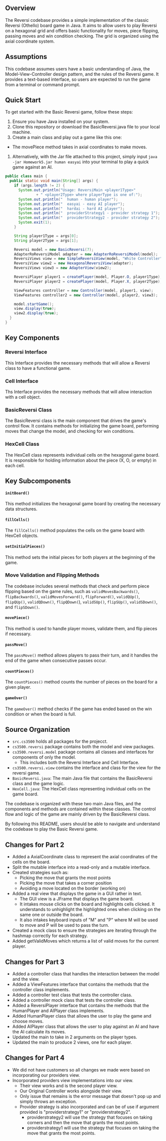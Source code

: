 ## **Overview**
The Reversi codebase provides a simple implementation of the classic Reversi (Othello) board game
in Java. It aims to allow users to play Reversi on a hexagonal grid and offers basic functionality
for moves, piece flipping, passing moves and win condition checking. The grid is organized using
the axial coordinate system.

## **Assumptions**

This codebase assumes users have a basic understanding of Java, the Model-View-Controller
design pattern, and the rules of the Reversi game. It provides a text-based interface,
so users are expected to run the game from a terminal or command prompt.

## Quick Start

To get started with the Basic Reversi game, follow these steps:

1. Ensure you have Java installed on your system.
2. Clone this repository or download the BasicReversi.java file to your local machine.
3. Create a main class and play out a game like this one:
* The movePiece method takes in axial coordinates to make moves.

1. Alternatively, with the Jar file attached to this project,
   simply input ``` java -jar Homework5.jar human easyai ```
   into your terminal to play a quick game against an AI.

```java
public class main {
  public static void main(String[] args) {
    if (args.length != 2) {
      System.out.println("Usage: ReversiMain <player1Type>"
              + " <player2Type> where playerType is one of:");
      System.out.println("  human - human player");
      System.out.println("  easyai - easy AI player");
      System.out.println("  hardai - hard AI player");
      System.out.println("  providerStrategy1 - provider strategy 1");
      System.out.println("  providerStrategy2 - provider strategy 2");
      System.exit(1);
    }

    String player1Type = args[0];
    String player2Type = args[1];

    Reversi model = new BasicReversi(7);
    AdapterRoReversiModel adapter = new AdapterRoReversiModel(model);
    ReversiViews view = new SimpleReversiView(model, "White Controller");
    ReversiView view2 = new HexagonalReversiView(adapter);
    ReversiViews view3 = new AdapterView(view2);

    ReversiPlayer player1 = createPlayer(model, Player.O, player1Type);
    ReversiPlayer player2 = createPlayer(model, Player.X, player2Type);

    ViewFeatures controller = new Controller(model, player1, view);
    ViewFeatures controller2 = new Controller(model, player2, view3);

    model.startGame();
    view.display(true);
    view2.display(true);
  }
}
```

## Key Components

### Reversi Interface
This Interface provides the necessary methods that will allow a Reversi class to have a
functional game.

### Cell Interface
Ths Interface provides the necessary methods that will allow interaction with a cell object.

### BasicReversi Class

The BasicReversi class is the main component that drives the game's control flow.
It contains methods for initializing the game board, performing moves that change the model,
and checking for win conditions.

### HexCell Class

The HexCell class represents individual cells on the hexagonal game board. It is responsible
for holding information about the piece (X, O, or empty) in each cell.

## Key Subcomponents
#### `initBoard()`
This method initializes the hexagonal game board by creating the necessary data structures.

#### `fillCells()`
The `fillCells()` method populates the cells on the game board with HexCell objects.

#### `setInitialPieces()`
This method sets the initial pieces for both players at the beginning of the game.

### Move Validation and Flipping Methods
The codebase includes several methods that check and perform piece flipping based on the game
rules, such as `validMovesBackwards()`, `flipBackwards()`, `validMovesForward()`,
`flipForward()`, `validQUp()`, `flipQUp()`, `validQDown()`, `flipQDown(`),
`validSUp()`, `flipSUp()`, `validSDown()`, and `flipSDown()`.

#### `movePiece()`
This method is used to handle player moves, validate them, and flip pieces if necessary.

#### `passMove()`
The `passMove()` method allows players to pass their turn, and it handles the end of the
game when consecutive passes occur.

#### `countPieces()`
The `countPieces()` method counts the number of pieces on the board for a given player.

#### `gameOver()`
The `gameOver()` method checks if the game has ended based on the win condition or when the
board is full.

## Source Organization
* `src.cs3500` holds all packages for the projecct.
* `cs3500.reversi` package contains both the model and view packages.
* `cs3500.reversi.model` package contains all classes and interfaces for components of only the model.
  * This includes both the Reversi Interface and Cell Interface.
* `cs3500.reversi.view` contains the interface and class for the view for the reversi game.
* `BasicReversi.java`: The main Java file that contains the BasicReversi class and the game logic.
* `HexCell.java`: The HexCell class representing individual cells on the game board.

The codebase is organized with these two main Java files, and the components and methods are
contained within these classes. The control flow and logic of the game are mainly driven by
the BasicReversi class.

By following this README, users should be able to navigate and understand the codebase to play
the Basic Reversi game.

## Changes for Part 2
* Added a AxialCoordinate class to represent the axial coordinates of the cells on the board.
* Split the mutable interface into a read-only and a mutable interface.
* Created strategies such as:
  * Picking the move that grants the most points
  * Picking the move that takes a corner position
  * Avoiding a move located on the border (working on)
* Added a real view that displays the game in a GUI rather in text.
  * The GUI view is a JFrame that displays the game board.
  * It intakes mouse clicks on the board and highlights cells clicked. It understands to unhighlight the highlighted ones when clicking on the same one or outside the board.
  * It also intakes keyboard inputs of "M" and "P" where M will be used to move and P will be used to pass the turn.
* Created a mock class to ensure the strategies are iterating through the hashmap correctly for each strategy.
* Added getValidMoves which returns a list of valid moves for the current player.

## Changes for Part 3
* Added a controller class that handles the interaction between the model and the view.
* Added a ViewFeatures interface that contains the methods that the controller class implements.
* Added a controller test class that tests the controller class.
* Added a controller mock class that tests the controller class.
* Added a ReversiPlayer interface that contains the methods that the HumanPlayer and AIPlayer class implements.
* Added HumanPlayer class that allows the user to play the game and choose moves.
* Added AIPlayer class that allows the user to play against an AI and have the AI calculate its moves.
* Updated the main to take in 2 arguments on the player types.
* Updated the main to produce 2 views, one for each player.

## Changes for Part 4
* We did not have customers so all changes we made were based on incorporating our providers view.
* Incorporated providers view implementations into our view.
  * Their view works and is the second player view.
  * Our Original Controller works alongside their view.
  * Only issue that remains is the error message that doesn't pop up and simply throws an exception.
  * Provider strategy is also incorporated and can be of use if argument provided is "providerstrategy1" or "providerstrategy2".
    * providerstrategy2 will use the strategy that focuses on taking corners and then the move that grants the most points.
    * providerstrategy1 will use the strategy that focuses on taking the move that grants the most points.



